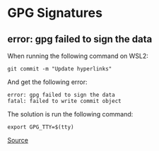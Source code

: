 # GPG Signatures

## error: gpg failed to sign the data

When running the following command on WSL2:

```console
git commit -m "Update hyperlinks"
```

And get the following error:

```console
error: gpg failed to sign the data
fatal: failed to write commit object
```

The solution is run the following command:

```console
export GPG_TTY=$(tty)
```

[Source](https://stackoverflow.com/a/55993078/7133282)
